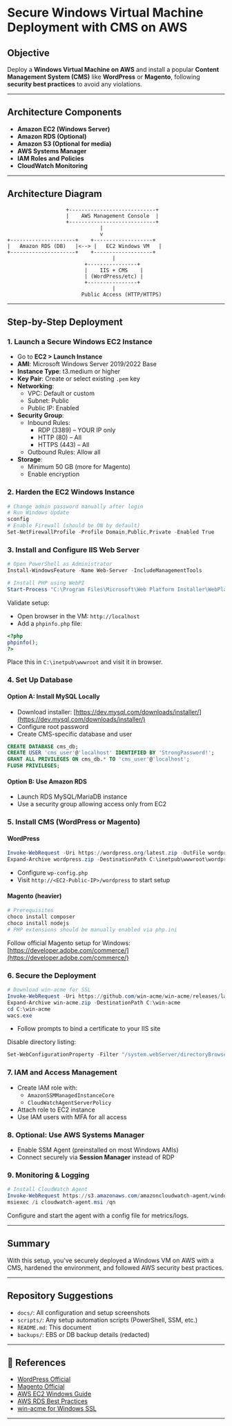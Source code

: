 # Secure Windows Virtual Machine Deployment with CMS on AWS

##  Objective

Deploy a **Windows Virtual Machine on AWS** and install a popular **Content Management System (CMS)** like **WordPress** or **Magento**, following **security best practices** to avoid any violations.

---

##  Architecture Components

- **Amazon EC2 (Windows Server)**
- **Amazon RDS (Optional)**
- **Amazon S3 (Optional for media)**
- **AWS Systems Manager**
- **IAM Roles and Policies**
- **CloudWatch Monitoring**

---

##  Architecture Diagram

```
                   +----------------------------+
                   |    AWS Management Console  |
                   +----------------------------+
                              |
                              v
+---------------------+    +-------------------+
|   Amazon RDS (DB)   |<--> |   EC2 Windows VM   |
+---------------------+    +-------------------+
                                  |
                         +----------------+
                         |    IIS + CMS    |
                         | (WordPress/etc) |
                         +----------------+
                                  |
                        Public Access (HTTP/HTTPS)
```

---

##  Step-by-Step Deployment

### 1. Launch a Secure Windows EC2 Instance




- Go to **EC2 > Launch Instance**
- **AMI**: Microsoft Windows Server 2019/2022 Base
- **Instance Type**: t3.medium or higher
- **Key Pair**: Create or select existing `.pem` key
- **Networking**:
  - VPC: Default or custom
  - Subnet: Public
  - Public IP: Enabled
- **Security Group**:
  - Inbound Rules:
    - RDP (3389) – YOUR IP only
    - HTTP (80) – All
    - HTTPS (443) – All
  - Outbound Rules: Allow all
- **Storage**:
  - Minimum 50 GB (more for Magento)
  - Enable encryption

### 2. Harden the EC2 Windows Instance

```powershell
# Change admin password manually after login
# Run Windows Update
sconfig
# Enable Firewall (should be ON by default)
Set-NetFirewallProfile -Profile Domain,Public,Private -Enabled True
```

### 3. Install and Configure IIS Web Server

```powershell
# Open PowerShell as Administrator
Install-WindowsFeature -Name Web-Server -IncludeManagementTools

# Install PHP using WebPI
Start-Process "C:\Program Files\Microsoft\Web Platform Installer\WebPlatformInstaller.exe"
```

Validate setup:

- Open browser in the VM: `http://localhost`
- Add a `phpinfo.php` file:

```php
<?php
phpinfo();
?>
```

Place this in `C:\inetpub\wwwroot` and visit it in browser.

### 4. Set Up Database

#### Option A: Install MySQL Locally

- Download installer: [https://dev.mysql.com/downloads/installer/](https://dev.mysql.com/downloads/installer/)
- Configure root password
- Create CMS-specific database and user

```sql
CREATE DATABASE cms_db;
CREATE USER 'cms_user'@'localhost' IDENTIFIED BY 'StrongPassword!';
GRANT ALL PRIVILEGES ON cms_db.* TO 'cms_user'@'localhost';
FLUSH PRIVILEGES;
```

#### Option B: Use Amazon RDS

- Launch RDS MySQL/MariaDB instance
- Use a security group allowing access only from EC2

### 5. Install CMS (WordPress or Magento)

#### WordPress

```powershell
Invoke-WebRequest -Uri https://wordpress.org/latest.zip -OutFile wordpress.zip
Expand-Archive wordpress.zip -DestinationPath C:\inetpub\wwwroot\wordpress
```

- Configure `wp-config.php`
- Visit `http://<EC2-Public-IP>/wordpress` to start setup

#### Magento (heavier)

```powershell
# Prerequisites
choco install composer
choco install nodejs
# PHP extensions should be manually enabled via php.ini
```

Follow official Magento setup for Windows: [https://developer.adobe.com/commerce/](https://developer.adobe.com/commerce/)

### 6. Secure the Deployment

```powershell
# Download win-acme for SSL
Invoke-WebRequest -Uri https://github.com/win-acme/win-acme/releases/latest/download/win-acme.v2.1.20.1185.x64.trimmed.zip -OutFile win-acme.zip
Expand-Archive win-acme.zip -DestinationPath C:\win-acme
cd C:\win-acme
wacs.exe
```

- Follow prompts to bind a certificate to your IIS site

Disable directory listing:

```powershell
Set-WebConfigurationProperty -Filter "/system.webServer/directoryBrowse" -Name "enabled" -Value "False" -PSPath "IIS:\"
```

### 7. IAM and Access Management

- Create IAM role with:
  - `AmazonSSMManagedInstanceCore`
  - `CloudWatchAgentServerPolicy`
- Attach role to EC2 instance
- Use IAM users with MFA for all access

### 8. Optional: Use AWS Systems Manager

- Enable SSM Agent (preinstalled on most Windows AMIs)
- Connect securely via **Session Manager** instead of RDP

### 9. Monitoring & Logging

```powershell
# Install CloudWatch Agent
Invoke-WebRequest https://s3.amazonaws.com/amazoncloudwatch-agent/windows/amd64/latest/amazon-cloudwatch-agent.msi -OutFile cloudwatch-agent.msi
msiexec /i cloudwatch-agent.msi /qn
```

Configure and start the agent with a config file for metrics/logs.

---

##  Summary

With this setup, you've securely deployed a Windows VM on AWS with a CMS, hardened the environment, and followed AWS security best practices.

---

##  Repository Suggestions

- `docs/`: All configuration and setup screenshots
- `scripts/`: Any setup automation scripts (PowerShell, SSM, etc.)
- `README.md`: This document
- `backups/`: EBS or DB backup details (redacted)

---

## 📎 References

- [WordPress Official](https://wordpress.org)
- [Magento Official](https://magento.com)
- [AWS EC2 Windows Guide](https://docs.aws.amazon.com/AWSEC2/latest/WindowsGuide/)
- [AWS RDS Best Practices](https://docs.aws.amazon.com/AmazonRDS/latest/UserGuide/)
- [win-acme for Windows SSL](https://github.com/win-acme/win-acme)

---

